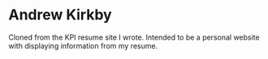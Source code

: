 # Andrew Kirkby

Cloned from the KPI resume site I wrote. 
Intended to be a personal website with displaying information from my resume.

